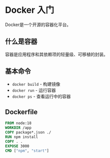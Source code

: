 # Docker 入门

Docker是一个开源的容器化平台。

## 什么是容器

容器是应用程序和其依赖项的轻量级、可移植的封装。

## 基本命令

- `docker build` - 构建镜像
- `docker run` - 运行容器
- `docker ps` - 查看运行中的容器

## Dockerfile

```dockerfile
FROM node:18
WORKDIR /app
COPY package*.json ./
RUN npm install
COPY . .
EXPOSE 3000
CMD ["npm", "start"]
```
